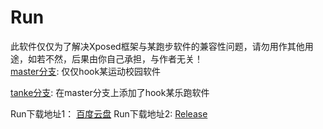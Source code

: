 # Run
此软件仅仅为了解决Xposed框架与某跑步软件的兼容性问题，请勿用作其他用途，如若不然，后果由你自己承担，与作者无关！<br>
[master分支](https://github.com/TinyHai/Run/tree/master): 仅仅hook某运动校园软件<br>

[tanke分支](https://github.com/TinyHai/Run/tree/tanke): 在master分支上添加了hook某乐跑软件<br>

Run下载地址1： [百度云盘](https://pan.baidu.com/s/1yENMocHijwbhnrCj5afTIg)
Run下载地址2:  [Release](https://github.com/TinyHai/Run/releases)
